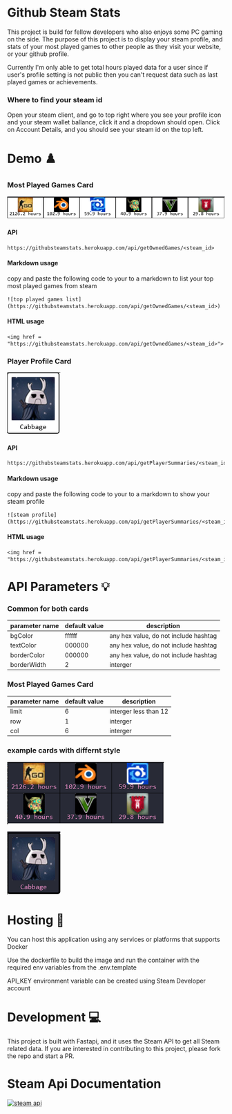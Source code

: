# Github Steam Stats

This project is build for fellow developers who also enjoys some PC gaming on the side. The purpose of this project is to display your steam profile, and stats of your most played games to other people as they visit your website, or your github profile. 

Currently I'm only able to get total hours played data for a user since if user's profile setting is not public then you can't request data such as last played games or achievements. 

### Where to find your steam id

Open your steam client, and go to top right where you see your profile icon and your steam wallet ballance, click it and a dropdown should open. 
Click on Account Details, and you should see your steam id on the top left. 

# Demo :chess_pawn:

### Most Played Games Card 

![top played games list](./assets/ownedGames.PNG)

#### API

```
https://githubsteamstats.herokuapp.com/api/getOwnedGames/<steam_id>
```

#### Markdown usage

copy and paste the following code to your to a markdown to list your top most played games from steam
```
![top played games list](https://githubsteamstats.herokuapp.com/api/getOwnedGames/<steam_id>)
```

#### HTML usage

```
<img href = "https://githubsteamstats.herokuapp.com/api/getOwnedGames/<steam_id>">
```

### Player Profile Card

![steam profile](./assets/githubProfile.PNG)

#### API

```
https://githubsteamstats.herokuapp.com/api/getPlayerSummaries/<steam_id>
```

#### Markdown usage

copy and paste the following code to your to a markdown to show your steam profile
```
![steam profile](https://githubsteamstats.herokuapp.com/api/getPlayerSummaries/<steam_id>)
```

#### HTML usage

```
<img href = "https://githubsteamstats.herokuapp.com/api/getPlayerSummaries/<steam_id>">
```

# API Parameters :bulb:

### Common for both cards

| parameter name | default value | description  |
|---|---|---|
| bgColor  | ffffff | any hex value, do not include hashtag |
| textColor | 000000 |  any hex value, do not include hashtag |
| borderColor  | 000000 | any hex value, do not include hashtag |
| borderWidth | 2 |  interger |

### Most Played Games Card 
| parameter name | default value | description  |
|---|---|---|
| limit  | 6 | interger less than 12 |
| row | 1 | interger |
| col  | 6| interger |

### example cards with differnt style

![top played games list](./assets/ownedGamesCustom.PNG)

![steam profile](./assets/githubProfileCustom.PNG)


# Hosting :electric_plug:

You can host this application using any services or platforms that supports Docker

Use the dockerfile to build the image and run the container with the required env variables from the .env.template

API_KEY environment variable can be created using Steam Developer account
# Development :computer:

This project is built with Fastapi, and it uses the Steam API to get all Steam related data. If you are interested in contributing to this project, please fork the repo and start a PR. 

# Steam Api Documentation
[![steam api](https://upload.wikimedia.org/wikipedia/commons/thumb/a/ae/Steam_logo.svg/320px-Steam_logo.svg.png)](https://developer.valvesoftware.com/wiki/Steam_Web_API)
